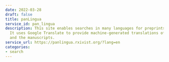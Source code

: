 ```yaml
---
date: 2022-03-28
draft: false
title: panLingua
service_id: pan_lingua
description: This site enables searches in many languages for preprints on bioRxiv.
  It uses Google Translate to provide machine-generated translations of the query
  and the manuscripts.
service_url: https://panlingua.rxivist.org/?lang=en
categories:
- search
---
```



